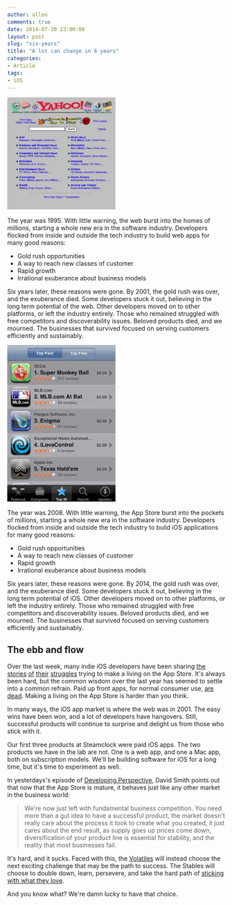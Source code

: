 ```yaml
---
author: allen
comments: true
date: 2014-07-30 23:00:00
layout: post
slug: "six-years"
title: "A lot can change in 6 years"
categories:
- Article
tags:
- iOS
---
```


<img src='/images/2014/old-yahoo.jpg' style='width:250px'>

The year was 1995. With little warning, the web burst into the homes of millions, starting a whole new era in the software industry. Developers flocked from inside and outside the tech industry to build web apps for many good reasons:

- Gold rush opportunities
- A way to reach new classes of customer
- Rapid growth
- Irrational exuberance about business models

Six years later, these reasons were gone. By 2001, the gold rush was over, and the exuberance died. Some developers stuck it out, believing in the long term potential of the web. Other developers moved on to other platforms, or left the industry entirely. Those who remained struggled with free competitors and discoverability issues. Beloved products died, and we mourned. The businesses that survived focused on serving customers efficiently and sustainably.

<img src='/images/2014/old-appstore.jpg' style='width:250px'>

The year was 2008. With little warning, the App Store burst into the pockets of millions, starting a whole new era in the software industry. Developers flocked from inside and outside the tech industry to build iOS applications for many good reasons:

- Gold rush opportunities
- A way to reach new classes of customer
- Rapid growth
- Irrational exuberance about business models

Six years later, these reasons were gone. By 2014, the gold rush was over, and the exuberance died. Some developers stuck it out, believing in the long term potential of iOS. Other developers moved on to other platforms, or left the industry entirely. Those who remained struggled with free competitors and discoverability issues. Beloved products died, and we mourned. The businesses that survived focused on serving customers efficiently and sustainably.

## The ebb and flow

Over the last week, many indie iOS developers have been sharing [the](http://www.marco.org/2014/07/28/app-rot) [stories](http://blog.jaredsinclair.com/post/93118460565/a-candid-look-at-unreads-first-year) [of](http://pablin.org/2013/06/06/the-ios-appstore-in-2013/) [their](http://michael.burford.net/2014/07/where-are-indie-ios-developers-you-ask.html) [struggles](http://txt.jazzychad.net/gist/19a05ad4e7ef77072b44) trying to make a living on the App Store. It's always been hard, but the common wisdom over the last year has seemed to settle into a common refrain. Paid up front apps, for normal consumer use, [are dead](http://www.marco.org/2013/10/02/yep-paid-apps-are-dead). Making a living on the App Store is harder than you think.

In many ways, the iOS app market is where the web was in 2001. The easy wins have been won, and a lot of developers have hangovers. Still, successful products will continue to surprise and delight us from those who stick with it.

Our first three products at Steamclock were paid iOS apps. The two products we have in the lab are not. One is a web app, and one a Mac app, both on subscription models. We'll be building software for iOS for a long time, but it's time to experiment as well.

In yesterdays's episode of [Developing Perspective](http://developingperspective.com/2014/07/30/192/), David Smith points out that now that the App Store is mature, it behaves just like any other market in the business world:

> We're now just left with fundamental business competition. You need more than a gut idea to have a successful product, the market doesn't really care about the process it took to create what you created, it just cares about the end result, as supply goes up prices come down, diversification of your product line is essential for stability, and the reality that most businesses fail.

It's hard, and it sucks. Faced with this, the [Volatiles](http://randsinrepose.com/archives/stables-and-volatiles/) will instead choose the next exciting challenge that may be the path to success. The Stables will choose to double down, learn, persevere, and take the hard path of [sticking with what they love](http://inessential.com/2014/07/30/why_i_love_indies_and_you_do_too).

And you know what? We're damn lucky to have that choice.